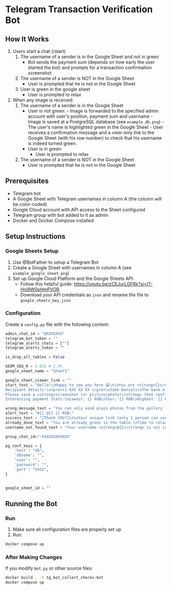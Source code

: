 # Telegram Transaction Verification Bot

## How It Works

1. Users start a chat (/start)
   1. The username of a sender is in the Google Sheet and not in green
      - Bot sends the payment sum (depends on how early the user started the bot) and prompts for a transaction confirmation screenshot
   2. The username of a sender is NOT in the Google Sheet
      - User is prompted that he is not in the Google Sheet
   3. User is green in the google sheet
      - User is prompted to relax
2. When any image is received:
   1. The username of a sender is in the Google Sheet
      - User is not green: - Image is forwarded to the specified admin account with user's position, payment sum and username - Image is saved at a PostgreSQL database (see `example_db.png`) - The user's name is highlighted green in the Google Sheet - User receives a confirmation message and a view-only link to the Google Sheet (with his row number) to check that his username is indeed turned green.
      - User is in green:
        - User is prompted to relax
   2. The username of a sender is NOT in the Google Sheet
      - User is prompted that he is not in the Google Sheet

## Prerequisites

- Telegram bot
- A Google Sheet with Telegram usernames in column A (the column will be color-coded)
- Google Cloud account with API access to the Sheet configured
- Telegram group with bot added to it as admin
- Docker and Docker Compose installed

## Setup Instructions

### Google Sheets Setup

1. Use @BotFather to setup a Telegram Bot
2. Create a Google Sheet with usernames in column A (see `example_google_sheet.png`)
3. Set up Google Cloud Platform and the Google Sheets API:
   - Follow this helpful guide: https://youtu.be/zCEJurLGFRk?si=IT-Hni9W0eHmPVOR
   - Download your API credentials as `json` and rename the file to `google_sheets_key.json`

### Configuration

Create a `config.py` file with the following content:

```python
admin_chat_id = "@XXXXXXX"
telegram_bot_token = ""
telegram_alerts_chats = [""]
telegram_alerts_token = ""

is_drop_all_tables = False

GEOM_SEQ_R = 1.015 # 1.5%
google_sheet_name = "Sheet1"

google_sheet_viewer_link = ""
start_text = "Hello!\nHappy to see you here 😀\n\nYou are <strong>{}</strong> out of {}\n\nYour payment is <strong>{} RUB</strong>.\n\n\
Recipient details:\n<pre>+1 XXX XX XX </pre>\nJake Daniels\nThe bank of America\n\n\
Please send a <strong>screenshot (or picture/photo)</strong> that confirms your transaction.\n\n\
Interesting payment stats:\nLowest: {} RUB\nYour: {} RUB\nHighest: {} RUB\nThe next guy's: {} RUB ({}% more)"

wrong_message_text = "You can only send plain photos from the gallery (no files).\nPlease try one more time."
alert_text = "#{} @{} {} RUB:"
success_text = "🥳Thank YOU!🎉\n\nYour unique link (only 1 person can use it, after this it is invalid) to the chat:\n\n{}\n\nAlso check your username at <strong>ROW: #{}</strong> (should be green):\n\n" + google_sheet_viewer_link
already_done_text = "You are already green in the table.\nTime to relax 😀\nIf you attached the wrong screenshot contact " + admin_chat_id
username_not_found_text = "Your username <strong>@{}</strong> is not in the Google Sheet:\n\n" + google_sheet_viewer_link

group_chat_id="-XXXXXXXXXXXX"

pg_conf_keys = {
    'host': "db",
    'dbname': "",
    'user': "",
    'password': "",
    'port': "5432",
}


google_sheet_id = ""
```

## Running the Bot

### Run

1. Make sure all configuration files are properly set up
2. Run:

```bash
docker compose up
```

### After Making Changes

If you modify `bot.py` or other source files:

```bash
docker build . -t tg_bot_collect_checks-bot
docker compose up
```
